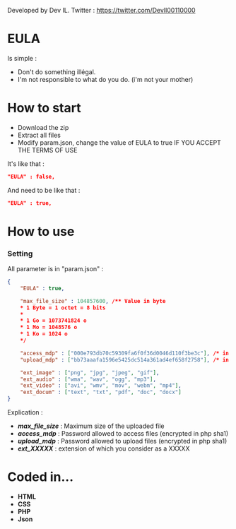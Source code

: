 Developed by Dev IL.
Twitter : https://twitter.com/DevIl00110000

# EULA
Is simple : 
* Don't do something illégal.
* I'm not responsible to what do you do. (i'm not your mother)

# How to start

* Download the zip
* Extract all files
* Modify param.json, change the value of EULA to true IF YOU ACCEPT THE TERMS OF USE

It's like that : 
``` json
"EULA" : false,
```
And need to be like that : 
``` json
"EULA" : true,
```

# How to use
### Setting
All parameter is in "param.json" :
``` json
{
	"EULA" : true,

	"max_file_size" : 104857600, /** Value in byte 
	* 1 Byte = 1 octet = 8 bits
	*
	* 1 Go = 1073741824 o
	* 1 Mo = 1048576 o
	* 1 Ko = 1024 o
	*/

	"access_mdp" : ["000e793db70c59309fa6f0f36d0046d110f3be3c"], /* in sha1 , not just "" or a space */
	"upload_mdp" : ["bb73aaafa1596e5425dc514a361ad4ef658f2758"], /* in sha1 , not just "" or a space */

	"ext_image" : ["png", "jpg", "jpeg", "gif"],
	"ext_audio" : ["wma", "wav", "ogg", "mp3"],
	"ext_video" : ["avi", "wmv", "mov", "webm", "mp4"],
	"ext_docum" : ["text", "txt", "pdf", "doc", "docx"]
}
```
Explication :
* ***max_file_size*** : Maximum size of the uploaded file
* ***access_mdp*** : Password allowed to access files (encrypted in php sha1)
* ***upload_mdp*** : Password allowed to upload files (encrypted in php sha1)
* ***ext_XXXXX*** : extension of which you consider as a XXXXX

# Coded in...
* **HTML**
* **CSS**
* **PHP**
* **Json**

